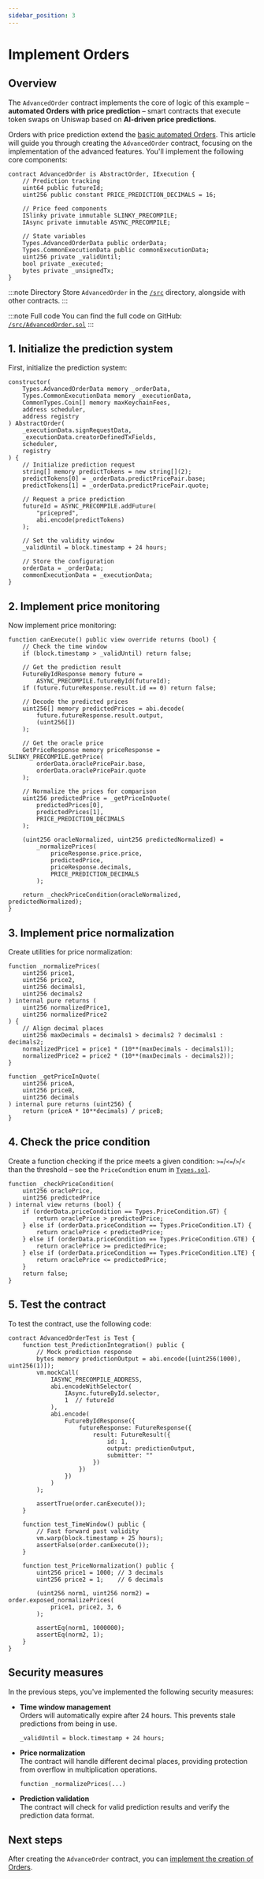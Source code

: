 ```yaml
---
sidebar_position: 3
---
```


# Implement Orders

## Overview

The `AdvancedOrder` contract implements the core of logic of this example – **automated Orders with price prediction** – smart contracts that execute token swaps on Uniswap based on **AI-driven price predictions**.

Orders with price prediction extend the [basic automated Orders](../implement-automated-orders/implement-orders). This article will guide you through creating the `AdvancedOrder` contract, focusing on the implementation of the advanced features. You'll implement the following core components:

```solidity
contract AdvancedOrder is AbstractOrder, IExecution {
    // Prediction tracking
    uint64 public futureId;
    uint256 public constant PRICE_PREDICTION_DECIMALS = 16;
    
    // Price feed components
    ISlinky private immutable SLINKY_PRECOMPILE;
    IAsync private immutable ASYNC_PRECOMPILE;
    
    // State variables
    Types.AdvancedOrderData public orderData;
    Types.CommonExecutionData public commonExecutionData;
    uint256 private _validUntil;
    bool private _executed;
    bytes private _unsignedTx;
}
```

:::note Directory
Store `AdvancedOrder` in the [`/src`](https://github.com/warden-protocol/wardenprotocol/blob/main/solidity/orders/src) directory, alongside with other contracts.
:::

:::note Full code
You can find the full code on GitHub: [`/src/AdvancedOrder.sol`](https://github.com/warden-protocol/wardenprotocol/blob/main/solidity/orders/src/AdvancedOrder.sol)
:::

## 1. Initialize the prediction system

First, initialize the prediction system:

```solidity title="/src/AdvancedOrder.sol"
constructor(
    Types.AdvancedOrderData memory _orderData,
    Types.CommonExecutionData memory _executionData,
    CommonTypes.Coin[] memory maxKeychainFees,
    address scheduler,
    address registry
) AbstractOrder(
    _executionData.signRequestData,
    _executionData.creatorDefinedTxFields,
    scheduler,
    registry
) {
    // Initialize prediction request
    string[] memory predictTokens = new string[](2);
    predictTokens[0] = _orderData.predictPricePair.base;
    predictTokens[1] = _orderData.predictPricePair.quote;
    
    // Request a price prediction
    futureId = ASYNC_PRECOMPILE.addFuture(
        "pricepred", 
        abi.encode(predictTokens)
    );
    
    // Set the validity window
    _validUntil = block.timestamp + 24 hours;
    
    // Store the configuration
    orderData = _orderData;
    commonExecutionData = _executionData;
}
```

## 2. Implement price monitoring

Now implement price monitoring:

```solidity title="/src/AdvancedOrder.sol"
function canExecute() public view override returns (bool) {
    // Check the time window
    if (block.timestamp > _validUntil) return false;

    // Get the prediction result
    FutureByIdResponse memory future = 
        ASYNC_PRECOMPILE.futureById(futureId);
    if (future.futureResponse.result.id == 0) return false;

    // Decode the predicted prices
    uint256[] memory predictedPrices = abi.decode(
        future.futureResponse.result.output, 
        (uint256[])
    );
    
    // Get the oracle price
    GetPriceResponse memory priceResponse = SLINKY_PRECOMPILE.getPrice(
        orderData.oraclePricePair.base,
        orderData.oraclePricePair.quote
    );

    // Normalize the prices for comparison
    uint256 predictedPrice = _getPriceInQuote(
        predictedPrices[0],
        predictedPrices[1],
        PRICE_PREDICTION_DECIMALS
    );
    
    (uint256 oracleNormalized, uint256 predictedNormalized) = 
        _normalizePrices(
            priceResponse.price.price,
            predictedPrice,
            priceResponse.decimals,
            PRICE_PREDICTION_DECIMALS
        );

    return _checkPriceCondition(oracleNormalized, predictedNormalized);
}
```

## 3. Implement price normalization

Create utilities for price normalization:

```solidity title="/src/AdvancedOrder.sol"
function _normalizePrices(
    uint256 price1,
    uint256 price2,
    uint256 decimals1,
    uint256 decimals2
) internal pure returns (
    uint256 normalizedPrice1,
    uint256 normalizedPrice2
) {
    // Align decimal places
    uint256 maxDecimals = decimals1 > decimals2 ? decimals1 : decimals2;
    normalizedPrice1 = price1 * (10**(maxDecimals - decimals1));
    normalizedPrice2 = price2 * (10**(maxDecimals - decimals2));
}

function _getPriceInQuote(
    uint256 priceA,
    uint256 priceB,
    uint256 decimals
) internal pure returns (uint256) {
    return (priceA * 10**decimals) / priceB;
}
```

## 4. Check the price condition

Create a function checking if the price meets a given condition: `>=`/`<=`/`>`/`<` than the threshold  – see the `PriceCondtion` enum in [`Types.sol`](../build-the-infrastructure-for-orders/create-helpers-and-utils#1-define-data-structures).

```solidity title="/src/AdvancedOrder.sol"
function _checkPriceCondition(
    uint256 oraclePrice,
    uint256 predictedPrice
) internal view returns (bool) {
    if (orderData.priceCondition == Types.PriceCondition.GT) {
        return oraclePrice > predictedPrice;
    } else if (orderData.priceCondition == Types.PriceCondition.LT) {
        return oraclePrice < predictedPrice;
    } else if (orderData.priceCondition == Types.PriceCondition.GTE) {
        return oraclePrice >= predictedPrice;
    } else if (orderData.priceCondition == Types.PriceCondition.LTE) {
        return oraclePrice <= predictedPrice;
    }
    return false;
}
```

## 5. Test the contract

To test the contract, use the following code:

```solidity
contract AdvancedOrderTest is Test {
    function test_PredictionIntegration() public {
        // Mock prediction response
        bytes memory predictionOutput = abi.encode([uint256(1000), uint256(1)]);
        vm.mockCall(
            IASYNC_PRECOMPILE_ADDRESS,
            abi.encodeWithSelector(
                IAsync.futureById.selector,
                1  // futureId
            ),
            abi.encode(
                FutureByIdResponse({
                    futureResponse: FutureResponse({
                        result: FutureResult({
                            id: 1,
                            output: predictionOutput,
                            submitter: ""
                        })
                    })
                })
            )
        );

        assertTrue(order.canExecute());
    }

    function test_TimeWindow() public {
        // Fast forward past validity
        vm.warp(block.timestamp + 25 hours);
        assertFalse(order.canExecute());
    }

    function test_PriceNormalization() public {
        uint256 price1 = 1000; // 3 decimals
        uint256 price2 = 1;    // 6 decimals
        
        (uint256 norm1, uint256 norm2) = order.exposed_normalizePrices(
            price1, price2, 3, 6
        );
        
        assertEq(norm1, 1000000);
        assertEq(norm2, 1);
    }
}
```

## Security measures

In the previous steps, you've implemented the following security measures:

- **Time window management**  
  Orders will automatically expire after 24 hours. This prevents stale predictions from being in use.
  ```
  _validUntil = block.timestamp + 24 hours;
  ```
- **Price normalization**  
  The contract will handle different decimal places, providing protection from overflow in multiplication operations.
  ```
  function _normalizePrices(...)
  ```
- **Prediction validation**  
  The contract will check for valid prediction results and verify the prediction data format.

## Next steps

After creating the `AdvanceOrder` contract, you can [implement the creation of Orders](implement-the-creation-of-orders).
